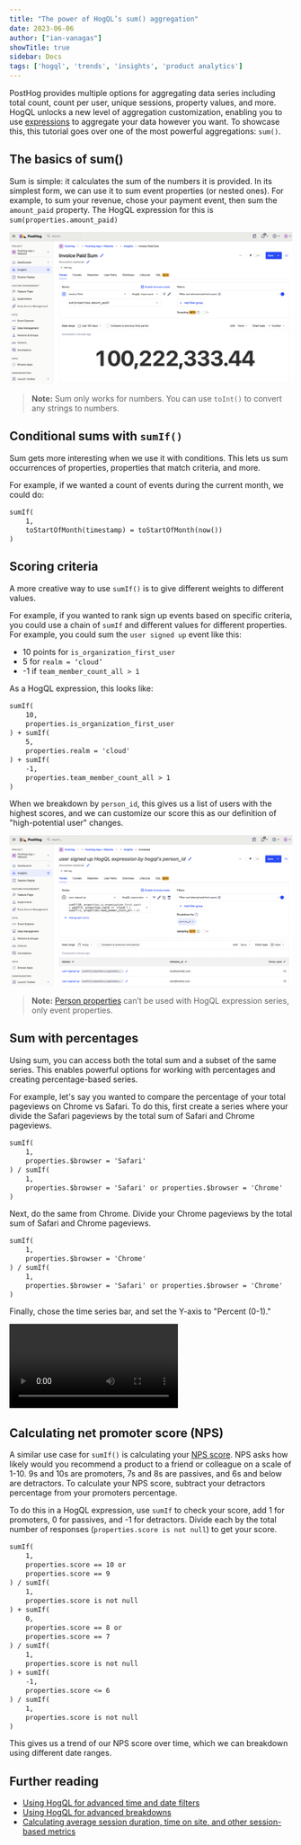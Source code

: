 ```yaml
---
title: "The power of HogQL’s sum() aggregation"
date: 2023-06-06
author: ["ian-vanagas"]
showTitle: true
sidebar: Docs
tags: ['hogql', 'trends', 'insights', 'product analytics']
---
```


PostHog provides multiple options for aggregating data series including total count, count per user, unique sessions, property values, and more. HogQL unlocks a new level of aggregation customization, enabling you to use [expressions](/docs/hogql/expressions) to aggregate your data however you want. To showcase this, this tutorial goes over one of the most powerful aggregations: `sum()`.

## The basics of sum()

Sum is simple: it calculates the sum of the numbers it is provided. In its simplest form, we can use it to sum event properties (or nested ones). For example, to sum your revenue, chose your payment event, then sum the `amount_paid` property. The HogQL expression for this is `sum(properties.amount_paid)`

![Sum](../images/tutorials/hogql-sum-aggregation/sum.png)

> **Note:** Sum only works for numbers. You can use `toInt()` to convert any strings to numbers.

## Conditional sums with `sumIf()`

Sum gets more interesting when we use it with conditions. This lets us sum occurrences of properties, properties that match criteria, and more. 

For example, if we wanted a count of events during the current month, we could do:

```
sumIf(
	1, 
	toStartOfMonth(timestamp) = toStartOfMonth(now())
)
```


## Scoring criteria

A more creative way to use `sumIf()` is to give different weights to different values. 

For example, if you wanted to rank sign up events based on specific criteria, you could use a chain of `sumIf` and different values for different properties. For example, you could sum the `user signed up` event like this:

- 10 points for `is_organization_first_user`
- 5 for `realm = ‘cloud’`
- -1 if `team_member_count_all > 1`

As a HogQL expression, this looks like:

```
sumIf(
	10, 
	properties.is_organization_first_user
) + sumIf(
	5,
	properties.realm = 'cloud'
) + sumIf(
	-1,
	properties.team_member_count_all > 1
)
```

When we breakdown by `person_id`, this gives us a list of users with the highest scores, and we can customize our score this as our definition of "high-potential user" changes.

![Score](../images/tutorials/hogql-sum-aggregation/score.png)

> **Note:** [Person properties](/docs/getting-started/user-properties) can’t be used with HogQL expression series, only event properties.

## Sum with percentages

Using sum, you can access both the total sum and a subset of the same series. This enables powerful options for working with percentages and creating percentage-based series.

For example, let's say you wanted to compare the percentage of your total pageviews on Chrome vs Safari. To do this, first create a series where your divide the Safari pageviews by the total sum of Safari and Chrome pageviews. 

```
sumIf(
	1,
	properties.$browser = 'Safari'
) / sumIf(
	1,
	properties.$browser = 'Safari' or properties.$browser = 'Chrome'
)
```

Next, do the same from Chrome. Divide your Chrome pageviews by the total sum of Safari and Chrome pageviews.

```
sumIf(
	1,
	properties.$browser = 'Chrome'
) / sumIf(
	1,
	properties.$browser = 'Safari' or properties.$browser = 'Chrome'
)
```

Finally, chose the time series bar, and set the Y-axis to "Percent (0-1)."

![Chrome vs Safari](../images/tutorials/hogql-sum-aggregation/sum.mp4)

## Calculating net promoter score (NPS)

A similar use case for `sumIf()` is calculating your [NPS score](/blog/b2b-saas-product-metrics#net-promoter-score-nps). NPS asks how likely would you recommend a product to a friend or colleague on a scale of 1-10. 9s and 10s are promoters, 7s and 8s are passives, and 6s and below are detractors. To calculate your NPS score, subtract your detractors percentage from your promoters percentage.

To do this in a HogQL expression, use `sumIf` to check your score, add 1 for promoters, 0 for passives, and -1 for detractors. Divide each by the total number of responses (`properties.score is not null`) to get your score.

```
sumIf(
	1,
	properties.score == 10 or
	properties.score == 9
) / sumIf(
	1,
	properties.score is not null
) + sumIf(
	0,
	properties.score == 8 or
	properties.score == 7
) / sumIf(
	1,
	properties.score is not null
) + sumIf(
	-1,
	properties.score <= 6
) / sumIf(
	1,
	properties.score is not null
)
```

This gives us a trend of our NPS score over time, which we can breakdown using different date ranges.

## Further reading

- [Using HogQL for advanced time and date filters](/tutorials/hogql-date-time-filters)
- [Using HogQL for advanced breakdowns](/tutorials/hogql-breakdowns)
- [Calculating average session duration, time on site, and other session-based metrics](/tutorials/session-metrics)